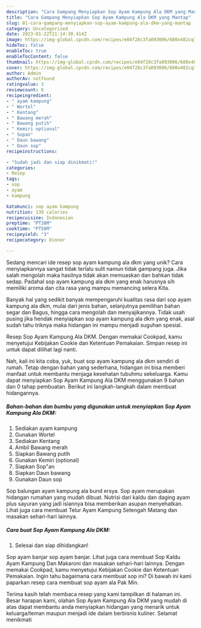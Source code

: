 ```yaml
---
description: "Cara Gampang Menyiapkan Sop Ayam Kampung Ala DKM yang Mantap"
title: "Cara Gampang Menyiapkan Sop Ayam Kampung Ala DKM yang Mantap"
slug: 81-cara-gampang-menyiapkan-sop-ayam-kampung-ala-dkm-yang-mantap
category: Uncategorized
date: 2023-01-22T21:14:30.414Z
image: https://img-global.cpcdn.com/recipes/e04f28c3fa093006/680x482cq70/sop-ayam-kampung-ala-dkm-foto-resep-utama.jpg
hideToc: false
enableToc: true
enableTocContent: false
thumbnail: https://img-global.cpcdn.com/recipes/e04f28c3fa093006/680x482cq70/sop-ayam-kampung-ala-dkm-foto-resep-utama.jpg
cover: https://img-global.cpcdn.com/recipes/e04f28c3fa093006/680x482cq70/sop-ayam-kampung-ala-dkm-foto-resep-utama.jpg
author: Admin
authorAv: notfound
ratingvalue: 3
reviewcount: 6
recipeingredient:
- " ayam kampung"
- " Wortel"
- " Kentang"
- " Bawang merah"
- " Bawang putih"
- " Kemiri optional"
- " Sopan"
- " Daun bawang"
- " Daun sop"
recipeinstructions:

- "Sudah jadi dan siap dinikmati!"
categories:
- Resep
tags:
- sop
- ayam
- kampung

katakunci: sop ayam kampung 
nutrition: 139 calories
recipecuisine: Indonesian
preptime: "PT38M"
cooktime: "PT58M"
recipeyield: "3"
recipecategory: Dinner

---
```





Sedang mencari ide resep sop ayam kampung ala dkm yang unik? Cara menyiapkannya sangat tidak terlalu sulit namun tidak gampang juga. Jika salah mengolah maka hasilnya tidak akan memuaskan dan bahkan tidak sedap. Padahal sop ayam kampung ala dkm yang enak harusnya sih memiliki aroma dan cita rasa yang mampu memancing selera Kita.





Banyak hal yang sedikit banyak mempengaruhi kualitas rasa dari sop ayam kampung ala dkm, mulai dari jenis bahan, selanjutnya pemilihan bahan segar dan Bagus, hingga cara mengolah dan menyajikannya. Tidak usah pusing jika hendak menyiapkan sop ayam kampung ala dkm yang enak,      asal sudah tahu triknya maka hidangan ini mampu menjadi suguhan spesial.














Resep Sop Ayam Kampung Ala DKM. Dengan memakai Cookpad, kamu menyetujui Kebijakan Cookie dan Ketentuan Pemakaian. Simpan resep ini untuk dapat dilihat lagi nanti.






Nah, kali ini kita coba, yuk, buat sop ayam kampung ala dkm sendiri di rumah. Tetap dengan bahan yang sederhana, hidangan ini bisa memberi manfaat untuk membantu menjaga kesehatan tubuhmu sekeluarga. Kamu dapat menyiapkan Sop Ayam Kampung Ala DKM menggunakan 9 bahan dan 0 tahap pembuatan. Berikut ini langkah-langkah dalam membuat hidangannya.

<!--inarticleads1-->

##### Bahan-bahan dan bumbu yang digunakan untuk menyiapkan Sop Ayam Kampung Ala DKM:

1. Sediakan  ayam kampung
1. Gunakan  Wortel
1. Sediakan  Kentang
1. Ambil  Bawang merah
1. Siapkan  Bawang putih
1. Gunakan  Kemiri (optional)
1. Siapkan  Sop&#34;an
1. Siapkan  Daun bawang
1. Gunakan  Daun sop


Sop balungan ayam kampung ala bund ersya. Sop ayam merupakan hidangan rumahan yang mudah dibuat. Nutrisi dari kaldu dan daging ayam plus sayuran yang jadi isiannya bisa memberikan asupan menyehatkan. Lihat juga cara membuat Telur Ayam Kampung Setengah Matang dan masakan sehari-hari lainnya. 

<!--inarticleads2-->

##### Cara buat Sop Ayam Kampung Ala DKM:


1. Selesai dan siap dihidangkan!

Sop ayam banjar sop ayam banjar. Lihat juga cara membuat Sop Kaldu Ayam Kampung Dan Makaroni dan masakan sehari-hari lainnya. Dengan memakai Cookpad, kamu menyetujui Kebijakan Cookie dan Ketentuan Pemakaian. Ingin tahu bagaimana cara membuat sop ini? Di bawah ini kami paparkan resep cara membuat sop ayam ala Pak Min. 

Terima kasih telah membaca resep yang kami tampilkan di halaman ini. Besar harapan kami, olahan Sop Ayam Kampung Ala DKM yang mudah di atas dapat membantu anda menyiapkan hidangan yang menarik untuk keluarga/teman maupun menjadi ide dalam berbisnis kuliner. Selamat menikmati
